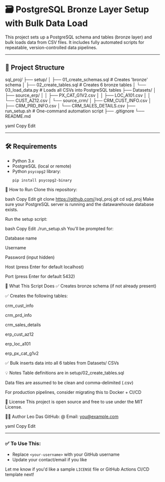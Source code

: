# 🗃️ PostgreSQL Bronze Layer Setup with Bulk Data Load

This project sets up a PostgreSQL schema and tables (bronze layer) and bulk loads data from CSV files. It includes fully automated scripts for repeatable, version-controlled data pipelines.

---

## 📁 Project Structure

sql_proj/
├── setup/
│ ├── 01_create_schemas.sql # Creates 'bronze' schema
│ ├── 02_create_tables.sql # Creates 6 bronze tables
│ └── 03_load_data.py # Loads all CSVs into PostgreSQL tables
├── Datasets/
│ ├── source_erp/
│ │ ├── PX_CAT_G1V2.csv
│ │ ├── LOC_A101.csv
│ │ └── CUST_AZ12.csv
│ └── source_crm/
│ ├── CRM_CUST_INFO.csv
│ ├── CRM_PRD_INFO.csv
│ └── CRM_SALES_DETAILS.csv
├── run_setup.sh # One-command automation script
├── .gitignore
└── README.md

yaml
Copy
Edit

---

## 🛠️ Requirements

- Python 3.x
- PostgreSQL (local or remote)
- Python `psycopg2` library:
  ```bash
  pip install psycopg2-binary
🚀 How to Run
Clone this repository:

bash
Copy
Edit
git clone https://github.com/<your-username>/sql_proj.git
cd sql_proj
Make sure your PostgreSQL server is running and the datawarehouse database exists.

Run the setup script:

bash
Copy
Edit
./run_setup.sh
You'll be prompted for:

Database name

Username

Password (input hidden)

Host (press Enter for default localhost)

Port (press Enter for default 5432)

🧩 What This Script Does
✅ Creates bronze schema (if not already present)

✅ Creates the following tables:

crm_cust_info

crm_prd_info

crm_sales_details

erp_cust_az12

erp_loc_a101

erp_px_cat_g1v2

✅ Bulk inserts data into all 6 tables from Datasets/ CSVs

💡 Notes
Table definitions are in setup/02_create_tables.sql

Data files are assumed to be clean and comma-delimited (.csv)

For production pipelines, consider migrating this to Docker + CI/CD

📜 License
This project is open source and free to use under the MIT License.

🙋‍♂️ Author
Leo Das
GitHub: @<your-username>
Email: you@example.com

yaml
Copy
Edit

---

### ✅ To Use This:
- Replace `<your-username>` with your GitHub username
- Update your contact/email if you like

Let me know if you'd like a sample `LICENSE` file or GitHub Actions CI/CD template next!

